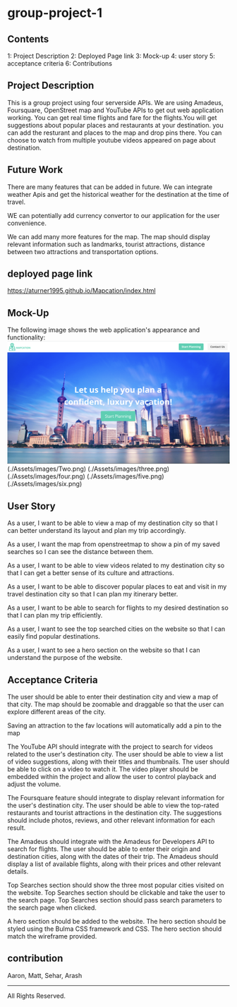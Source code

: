 # group-project-1

## Contents

1: Project Description 
2: Deployed Page link
3: Mock-up
4: user story
5: acceptance criteria
6: Contributions

## Project Description 
This is a group project using four serverside APIs. We are using Amadeus, Foursquare, OpenStreet map and YouTube APIs to get out web application working.
You can get real time flights and fare for the flights.You will get suggestions about popular places and restaurants at your destination. you can add the resturant and places to the map and drop pins there. You can choose to watch from multiple youtube videos appeared on page about destination.

## Future Work

There are many features that can be added in future. We can integrate weather Apis and get the historical weather for the destination at the time of travel.

WE can potentially add currency convertor to our application for the user convenience. 

We can add many more features for the map. The map should display relevant information such as landmarks, tourist attractions, distance between two attractions and transportation options.


## deployed page link

https://aturner1995.github.io/Mapcation/index.html

## Mock-Up

The following image shows the web application's appearance and functionality:
![The app includes a search option, a list of itenararies, and popular places and map](./Assets/images/one.png)
(./Assets/images/Two.png)
(./Assets/images/three.png)
(./Assets/images/four.png)
(./Assets/images/five.png)
(./Assets/images/six.png)


## User Story

As a user, I want to be able to view a map of my destination city so that I can better understand its layout and plan my trip accordingly.

As a user, I want the map from openstreetmap to show a pin of my saved searches so I can see the distance between them.

As a user, I want to be able to view videos related to my destination city so that I can get a better sense of its culture and attractions.

As a user, I want to be able to discover popular places to eat and visit in my travel destination city so that I can plan my itinerary better.

As a user, I want to be able to search for flights to my desired destination so that I can plan my trip efficiently.

As a user, I want to see the top searched cities on the website so that I can easily find popular destinations.

As a user, I want to see a hero section on the website so that I can understand the purpose of the website.




## Acceptance Criteria

The user should be able to enter their destination city and view a map of that city.
The map should be zoomable and draggable so that the user can explore different areas of the city.

Saving an attraction to the fav locations will automatically add a pin to the map

The YouTube API should integrate with the project to search for videos related to the user's destination city.
The user should be able to view a list of video suggestions, along with their titles and thumbnails.
The user should be able to click on a video to watch it.
The video player should be embedded within the project and allow the user to control playback and adjust the volume.

The Foursquare feature should integrate to display relevant information for the user's destination city.
The user should be able to view the top-rated restaurants and tourist attractions in the destination city.
The suggestions should include photos, reviews, and other relevant information for each result.

The Amadeus should integrate with the Amadeus for Developers API to search for flights.
The user should be able to enter their origin and destination cities, along with the dates of their trip.
The Amadeus should display a list of available flights, along with their prices and other relevant details.

Top Searches section should show the three most popular cities visited on the website.
Top Searches section should be clickable and take the user to the search page.
Top Searches section should pass search parameters to the search page when clicked.

A hero section should be added to the website.
The hero section should be styled using the Bulma CSS framework and CSS.
The hero section should match the wireframe provided.

## contribution
Aaron, Matt, Sehar, Arash 



- - -
All Rights Reserved.